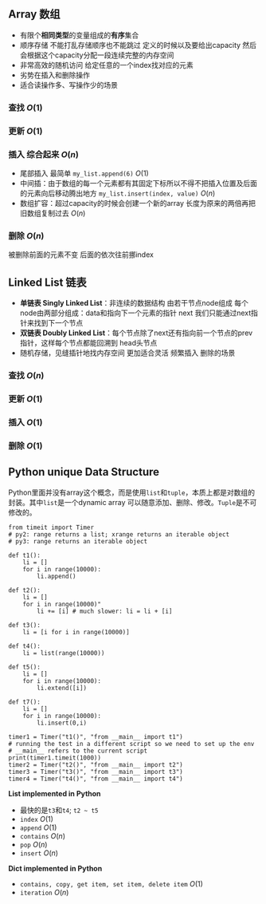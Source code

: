 ## Array 数组
- 有限个**相同类型**的变量组成的**有序**集合
- 顺序存储 不能打乱存储顺序也不能跳过 定义的时候以及要给出capacity 然后会根据这个capacity分配一段连续完整的内存空间
- 非常高效的随机访问 给定任意的一个index找对应的元素
- 劣势在插入和删除操作
- 适合读操作多、写操作少的场景

### 查找 $O(1)$
### 更新 $O(1)$
### 插入 综合起来 $O(n)$
- 尾部插入 最简单 `my_list.append(6)` $O(1)$
- 中间插：由于数组的每一个元素都有其固定下标所以不得不把插入位置及后面的元素向后移动腾出地方 `my_list.insert(index, value)` $O(n)$
- 数组扩容：超过capacity的时候会创建一个新的array 长度为原来的两倍再把旧数组复制过去  $O(n)$
### 删除 $O(n)$
被删除前面的元素不变 后面的依次往前挪index

## Linked List 链表
- **单链表 Singly Linked List**：非连续的数据结构 由若干节点node组成 每个node由两部分组成：data和指向下一个元素的指针 next 我们只能通过next指针来找到下一个节点
- **双链表 Doubly Linked List**：每个节点除了next还有指向前一个节点的prev指针，这样每个节点都能回溯到 head头节点
- 随机存储，见缝插针地找内存空间 更加适合灵活 频繁插入 删除的场景

### 查找 $O(n)$
### 更新 $O(1)$
### 插入 $O(1)$
### 删除 $O(1)$
## Python unique Data Structure
Python里面并没有array这个概念，而是使用`list`和`tuple`，本质上都是对数组的封装。其中`list`是一个dynamic array 可以随意添加、删除、修改。`Tuple`是不可修改的。
```
from timeit import Timer
# py2: range returns a list; xrange returns an iterable object
# py3: range returns an iterable object

def t1():
	li = []
	for i in range(10000):
		li.append()

def t2():
	li = []
	for i in range(10000)"
		li += [i] # much slower: li = li + [i]

def t3():
	li = [i for i in range(10000)]

def t4():
	li = list(range(10000))

def t5():
	li = []
	for i in range(10000):
		li.extend([i])

def t7():
	li = []
	for i in range(10000):
		li.insert(0,i)

timer1 = Timer("t1()", "from __main__ import t1")
# running the test in a different script so we need to set up the env
# __main__ refers to the current script
print(timer1.timeit(1000))
timer2 = Timer("t2()", "from __main__ import t2")
timer3 = Timer("t3()", "from __main__ import t3")
timer4 = Timer("t4()", "from __main__ import t4")
```
**List implemented in Python**
- 最快的是`t3`和`t4`; `t2 ~ t5`
- `index` $O(1)$
- `append` $O(1)$
- `contains` $O(n)$
- `pop` $O(n)$
- `insert` $O(n)$

**Dict implemented in Python**
- `contains, copy, get item, set item, delete item` $O(1)$
- `iteration` $O(n)$

